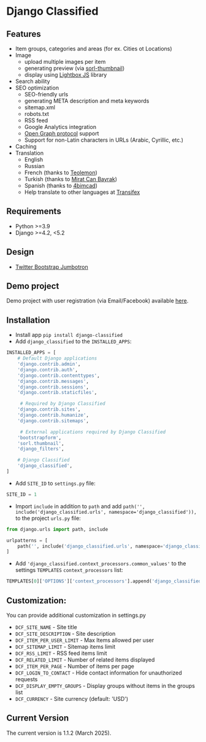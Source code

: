# Django Classified

## Features

- Item groups, categories and areas (for ex. Cities ot Locations)
- Image
  - upload multiple images per item
  - generating preview (via [sorl-thumbnail](https://github.com/mariocesar/sorl-thumbnail))
  - display using [Lightbox JS](http://lokeshdhakar.com/projects/lightbox2/) library
- Search ability
- SEO optimization
  - SEO-friendly urls
  - generating META description and meta keywords
  - sitemap.xml
  - robots.txt
  - RSS feed
  - Google Analytics integration
  - [Open Graph protocol](http://ogp.me/) support
  - Support for non-Latin characters in URLs (Arabic, Cyrillic, etc.)
- Caching
- Translation
  - English
  - Russian
  - French (thanks to [Teolemon](https://github.com/teolemon))
  - Turkish (thanks to [Mirat Can Bayrak](https://github.com/miratcan))
  - Spanish (thanks to [4bimcad](https://github.com/4bimcad))
  - Help translate to other languages at [Transifex](https://www.transifex.com/inoks/django-classified/)

## Requirements

- Python >=3.9
- Django >=4.2, <5.2

## Design

- [Twitter Bootstrap Jumbotron](http://getbootstrap.com/examples/jumbotron-narrow/)

## Demo project

Demo project with user registration (via Email/Facebook) available [here](https://github.com/slyapustin/django-classified-demo).

## Installation

- Install app `pip install django-classified`
- Add `django_classified` to the `INSTALLED_APPS`:

```python
INSTALLED_APPS = [
    # Default Django applications
    'django.contrib.admin',
    'django.contrib.auth',
    'django.contrib.contenttypes',
    'django.contrib.messages',
    'django.contrib.sessions',
    'django.contrib.staticfiles',

     # Required by Django Classified
    'django.contrib.sites',
    'django.contrib.humanize',
    'django.contrib.sitemaps',

     # External applications required by Django Classified
    'bootstrapform',
    'sorl.thumbnail',
    'django_filters',

    # Django Classified
    'django_classified',
]
```

- Add `SITE_ID` to `settings.py` file:

```python
SITE_ID = 1
```

- Import `include` in addition to `path` and add `path('', include('django_classified.urls', namespace='django_classified')),` to the project `urls.py` file:

```python
from django.urls import path, include

urlpatterns = [
    path('', include('django_classified.urls', namespace='django_classified')),
]
```

- Add `'django_classified.context_processors.common_values'` to the settings `TEMPLATES` `context_processors` list:

```python
TEMPLATES[0]['OPTIONS']['context_processors'].append('django_classified.context_processors.common_values')
```

## Customization:

You can provide additional customization in settings.py

- `DCF_SITE_NAME` - Site title
- `DCF_SITE_DESCRIPTION` - Site description
- `DCF_ITEM_PER_USER_LIMIT` - Max Items allowed per user
- `DCF_SITEMAP_LIMIT` - Sitemap items limit
- `DCF_RSS_LIMIT` - RSS feed items limit
- `DCF_RELATED_LIMIT` - Number of related items displayed
- `DCF_ITEM_PER_PAGE` - Number of items per page
- `DCF_LOGIN_TO_CONTACT` - Hide contact information for unauthorized requests
- `DCF_DISPLAY_EMPTY_GROUPS` - Display groups without items in the groups list
- `DCF_CURRENCY` - Site currency (default: 'USD')

## Current Version

The current version is 1.1.2 (March 2025).
